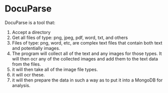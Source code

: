 # DocuParse

DocuParse is a tool that:

1. Accept a directory
1. Get all files of type: png, jpeg, pdf, word, txt, and others
1. Files of type: png, word, etc, are complex text files that contain both text and potentially images.  
1. The program will collect all of the text and any images for those types.  It will then ocr any of the collected images and add them to the text data from the files.
1. it will then take all of the image file types.
1. it will ocr these.
1. it will then prepare the data in such a way as to put it into a MongoDB for analysis.
